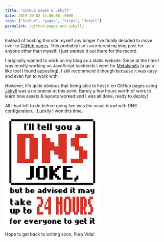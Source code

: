 ```yaml
---
title: "GitHub pages & Jekyll"
date: 2019-10-02 14:00:00 -0600
tags: ["GitHub", "pages", "https", "Jekyll"]
permalink: /github-pages-and-jekyll/
---
```


Instead of hosting this site myself any longer I've finally decided to move over to [GitHub pages](https://pages.github.com/). This probably isn't an interesting blog post for anyone other than myself. I just wanted it out there for the record.

I originally wanted to work on my blog as a static website. Since at the time I was mostly working on JavaScript backends I went for [Metalsmith](https://metalsmith.io/) (a gulp like tool I found appealing). I still recommend it though because it was easy and even fun to work with.

However, it's quite obvious that being able to host it on GitHub pages using [Jekyll](https://jekyllrb.com/) was a no brainer at this point. Barely a few hours worth of work to learn how assets & layouts worked and I was all done, ready to deploy!

All I had left to do before going live was the usual brawl with DNS configuration... Luckily I won this time.

![dns joke](/assets/dns-joke.png "dns joke")

Hope to get back to writing soon, Pura Vida!
